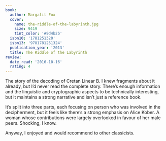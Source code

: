 ```yaml
---
book:
  author: Margalit Fox
  cover:
    name: the-riddle-of-the-labyrinth.jpg
    size: 9419
    tint_color: '#9d4b2b'
  isbn10: '1781251320'
  isbn13: '9781781251324'
  publication_year: '2013'
  title: The Riddle of the Labyrinth
review:
  date_read: '2016-10-16'
  rating: 4
---
```


The story of the decoding of Cretan Linear B. I knew fragments about it already, but I’d never read the complete story. There’s enough information and the linguistic and cryptographic aspects to be technically interesting, but it maintains a strong narrative and isn’t just a reference book.

It’s split into three parts, each focusing on person who was involved in the decipherment, but it feels like there’s a strong emphasis on Alice Kober. A woman whose contributions were largely overlooked in favour of her male peers. Shocking, I know.

Anyway, I enjoyed and would recommend to other classicists.